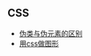 ## CSS

* [伪类与伪元素的区别](https://www.cnblogs.com/ammyben/p/8012747.html)
* [用css做图形](https://github.com/lvzhenbang/pseudo/blob/master/shape.md)